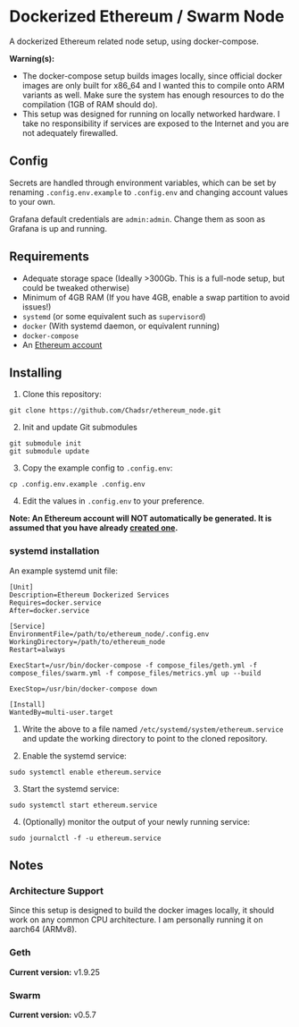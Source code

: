 # Dockerized Ethereum / Swarm Node

A dockerized Ethereum related node setup, using docker-compose.

**Warning(s):**
- The docker-compose setup builds images locally, since official docker images are only built for x86_64 and I wanted this to compile onto ARM variants as well. Make sure the system has enough resources to do the compilation (1GB of RAM should do).
- This setup was designed for running on locally networked hardware. I take no responsibility if services are exposed to the Internet and you are not adequately firewalled.

## Config
Secrets are handled through environment variables, which can be set by renaming `.config.env.example` to `.config.env` and changing account values to your own.

Grafana default credentials are `admin:admin`. Change them as soon as Grafana is up and running.

## Requirements
- Adequate storage space (Ideally >300Gb. This is a full-node setup, but could be tweaked otherwise)
- Minimum of 4GB RAM (If you have 4GB, enable a swap partition to avoid issues!)
- `systemd` (or some equivalent such as `supervisord`)
- `docker` (With systemd daemon, or equivalent running)
- `docker-compose`
- An [Ethereum account](https://github.com/ethereum/go-ethereum/wiki/Managing-your-accounts#creating-an-account)

## Installing
1. Clone this repository:
```
git clone https://github.com/Chadsr/ethereum_node.git
```

2. Init and update Git submodules
```
git submodule init
git submodule update
```

3. Copy the example config to `.config.env`:
```
cp .config.env.example .config.env
```


4. Edit the values in `.config.env` to your preference.

**Note: An Ethereum account will NOT automatically be generated. It is assumed that you have already [created one](https://github.com/ethereum/go-ethereum/wiki/Managing-your-accounts#creating-an-account).**

### systemd installation
An example systemd unit file:
```
[Unit]
Description=Ethereum Dockerized Services
Requires=docker.service
After=docker.service

[Service]
EnvironmentFile=/path/to/ethereum_node/.config.env
WorkingDirectory=/path/to/ethereum_node
Restart=always

ExecStart=/usr/bin/docker-compose -f compose_files/geth.yml -f compose_files/swarm.yml -f compose_files/metrics.yml up --build

ExecStop=/usr/bin/docker-compose down

[Install]
WantedBy=multi-user.target
```

1. Write the above to a file named `/etc/systemd/system/ethereum.service`
 and update the working directory to point to the cloned repository.

2. Enable the systemd service:
```
sudo systemctl enable ethereum.service
```

3. Start the systemd service:
```
sudo systemctl start ethereum.service
```

4. (Optionally) monitor the output of your newly running service:
```
sudo journalctl -f -u ethereum.service
```

## Notes
### Architecture Support
Since this setup is designed to build the docker images locally, it should work on any common CPU architecture. I am personally running it on aarch64 (ARMv8).

### Geth
**Current version:** v1.9.25


### Swarm
**Current version:** v0.5.7
